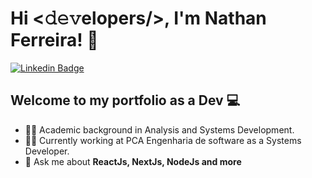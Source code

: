# Hi <𝚍𝚎𝚟elopers/>, I'm Nathan Ferreira! 👋

[![Linkedin Badge](https://img.shields.io/badge/-LinkedIn-blue?style=flat-square&logo=Linkedin&logoColor=white&link=https://www.linkedin.com/in/felps03)](https://www.linkedin.com/in/naathan-ferreira/)

## Welcome to my portfolio as a Dev 💻

- 👨‍🎓 Academic background in Analysis and Systems Development.
- 👨‍💼 Currently working at PCA Engenharia de software as a Systems Developer.
- 💬 Ask me about **ReactJs, NextJs, NodeJs and more**
